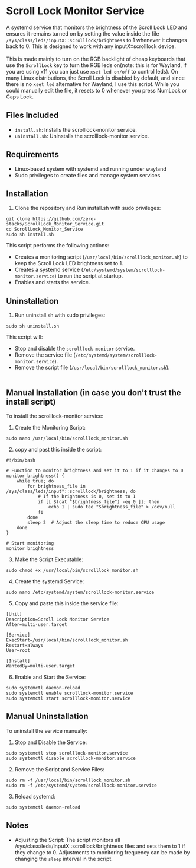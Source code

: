 # Scroll Lock Monitor Service
A systemd service that monitors the brightness of the Scroll Lock LED and ensures it remains turned on by setting the value inside the file `/sys/class/leds/inputX::scrolllock/brightness` to 1 whenever it changes back to 0. This is designed to work with any inputX::scrolllock device.
<br/><br/>
This is made mainly to turn on the RGB backlight of cheap keyboards that use the `ScrollLock` key to turn the RGB leds on(note: this is for Wayland, if you are using x11 you can just use `xset led on/off` to control leds).
On many Linux distributions, the Scroll Lock is disabled by default, and since there is no `xset led` alternative for Wayland, I use this script. While you could manually edit the file, it resets to 0 whenever you press NumLock or Caps Lock.
## Files Included
- `install.sh`: Installs the scrolllock-monitor service.
- `uninstall.sh`: Uninstalls the scrolllock-monitor service.
## Requirements
- Linux-based system with systemd and running under wayland
- Sudo privileges to create files and manage system services
## Installation
1. Clone the repository and Run install.sh with sudo privileges:
```
git clone https://github.com/zero-stacks/ScrollLock_Monitor_Service.git
cd ScrollLock_Monitor_Service
sudo sh install.sh
```
This script performs the following actions:
- Creates a monitoring script (`/usr/local/bin/scrolllock_monitor.sh`) to keep the Scroll Lock LED brightness set to 1.
- Creates a systemd service (`/etc/systemd/system/scrolllock-monitor.service`) to run the script at startup.
- Enables and starts the service.
## Uninstallation
1. Run uninstall.sh with sudo privileges:
```
sudo sh uninstall.sh

```
This script will:
- Stop and disable the `scrolllock-monitor` service.
- Remove the service file (`/etc/systemd/system/scrolllock-monitor.service`).
- Remove the script file (`/usr/local/bin/scrolllock_monitor.sh`).
<br/><br/>
## Manual Installation (in case you don't trust the install script)
To install the scrolllock-monitor service:
1. Create the Monitoring Script:
```
sudo nano /usr/local/bin/scrolllock_monitor.sh
```
2. copy and past this inside the script:
```
#!/bin/bash

# Function to monitor brightness and set it to 1 if it changes to 0
monitor_brightness() {
    while true; do
        for brightness_file in /sys/class/leds/input*::scrolllock/brightness; do
            # If the brightness is 0, set it to 1
            if [[ $(cat "$brightness_file") -eq 0 ]]; then
                echo 1 | sudo tee "$brightness_file" > /dev/null
            fi
        done
        sleep 2  # Adjust the sleep time to reduce CPU usage
    done
}

# Start monitoring
monitor_brightness

```
3. Make the Script Executable:
```
sudo chmod +x /usr/local/bin/scrolllock_monitor.sh
```
4. Create the systemd Service:
```
sudo nano /etc/systemd/system/scrolllock-monitor.service
```
5. Copy and paste this inside the service file:
```
[Unit]
Description=Scroll Lock Monitor Service
After=multi-user.target

[Service]
ExecStart=/usr/local/bin/scrolllock_monitor.sh
Restart=always
User=root

[Install]
WantedBy=multi-user.target
```
6. Enable and Start the Service:
```
sudo systemctl daemon-reload
sudo systemctl enable scrolllock-monitor.service
sudo systemctl start scrolllock-monitor.service
```
## Manual Uninstallation
To uninstall the service manually:
1. Stop and Disable the Service:
```
sudo systemctl stop scrolllock-monitor.service
sudo systemctl disable scrolllock-monitor.service
```
2. Remove the Script and Service Files:
```
sudo rm -f /usr/local/bin/scrolllock_monitor.sh
sudo rm -f /etc/systemd/system/scrolllock-monitor.service
```
3. Reload systemd:
```
sudo systemctl daemon-reload
```
## Notes
- Adjusting the Script: The script monitors all /sys/class/leds/inputX::scrolllock/brightness files and sets them to 1 if they change to 0. Adjustments to monitoring frequency can be made by changing the `sleep` interval in the script.
